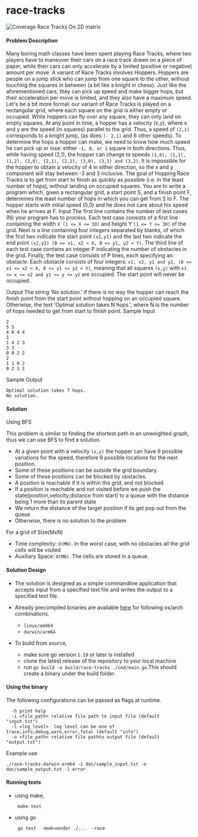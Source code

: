 # race-tracks
![Coverage](https://img.shields.io/badge/Coverage-94.9%25-brightgreen)
Race Tracks On 2D matrix

#### Problem Description

Many boring math classes have been spent playing Race Tracks, where two players have to maneuver
their cars on a race track drawn on a piece of paper, while their cars can only accelerate by a limited
(positive or negative) amount per move.
A variant of Race Tracks involves Hoppers. Hoppers are people on a jump stick who can jump from
one square to the other, without touching the squares in between (a bit like a knight in chess). Just
like the aforementioned cars, they can pick up speed and make bigger hops, but their acceleration
per move is limited, and they also have a maximum speed.
Let's be a bit more formal: our variant of Race Tracks is played on a rectangular grid, where each
square on the grid is either empty or occupied. While hoppers can fly over any square, they can only
land on empty squares. At any point in time, a hopper has a velocity (x,y), where x and y are the
speed (in squares) parallel to the grid. Thus, a speed of `(2,1)` corresponds to a knight jump, (as does `(-
2,1)` and 6 other speeds).
To determine the hops a hopper can make, we need to know how much speed he can pick up or lose:
either `-1, 0, or 1` square in both directions. Thus, while having speed (2,1), the hopper can change to
speeds `(1,0), (1,1), (1,2), (2,0), (2,1), (2,2), (3,0), (3,1) and (3,2)`. It is impossible for the hopper to
obtain a velocity of 4 in either direction, so the x and y component will stay between -3 and 3
inclusive.
The goal of Hopping Race Tracks is to get from start to finish as quickly as possible (i.e. in the least
number of hops), without landing on occupied squares. You are to write a program which, given a
rectangular grid, a start point S, and a finish point F, determines the least number of hops in which
you can get from S to F. The hopper starts with initial speed (0,0) and he does not care about his
speed when he arrives at F.
Input
The first line contains the number of test cases (N) your program has to process. Each test case
consists of a first line containing the width `X (1 <= X <= 30)` and height Y `(1 <= Y <= 30)` of the grid.
Next is a line containing four integers separated by blanks, of which the first two indicate the start
point `(x1,y1)` and the last two indicate the end point `(x2,y2) (0 <= x1, x2 < X, 0 <= y1, y2 < Y)`. The
third line of each test case contains an integer P indicating the number of obstacles in the grid.
Finally, the test case consists of P lines, each specifying an obstacle. Each obstacle consists of four
integers: `x1, x2, y1 and y2, (0 <= x1 <= x2 < X, 0 <= y1 <= y2 < Y)`, meaning that all squares `(x,y)` with
`x1 <= x <= x2 and y1 <= y <= y2` are occupied. The start point will never be occupied.

Output
The string 'No solution.' if there is no way the hopper can reach the finish point from the start point
without hopping on an occupied square. Otherwise, the text 'Optimal solution takes N hops.', where
N is the number of hops needed to get from start to finish point.
Sample Input
```text
2
5 5
4 0 4 4
1
1 4 2 3
3 3
0 0 2 2
2
1 1 0 2
0 2 1 1
```
Sample Output
```text
Optimal solution takes 7 hops.
No solution.
```
#### Solution

Using BFS

This problem is similar to finding the shortest path in an unweighted graph, thus we can use BFS to find a solution.

- At a given point with a velocity `(x,y)` the hopper can have 9 possible variations for the speed, therefore 9 possible
locations for the next position.
- Some of these positions can be outside the grid boundary.
- Some of these positions can be blocked by obstacles.
- A position is reachable if it is within the grid, and not blocked
- If a position is reachable and not visited before we push the state(position,velocity,distance from start) to a queue 
with the distance being 1 more than its parent state
- We return the distance of the target position if its get pop out from the queue
- Otherwise, there is no solution to the problem

For a grid of Size(MxN)
- Time complexity: `O(MN)`. In the worst case, with no obstacles all the grid cells will be visited
- Auxiliary Space: `O(MN)`. The cells are stored in a queue.



#### Solution Design

- The solution is designed as a simple commandline application that accepts input from a specified text file and writes
the output to a specified text file.
- Already precompiled binaries are available [here](build) for following os/arch combinations.
  - `linux/amd64`
  - `darwin/arm64`
  
- To build from source,
  - make sure go version `1.19` or later is installed
  - clone the latest release of the repository to your local machine
  - run `go build -o build/race-tracks ./cmd/main.go`.This should create a binary under the build folder.

#### Using the binary 

The following configurations can be passed as flags at runtime.

```text
  -h print help
  -i <file_path> relative file path to input file (default "input.txt")
  -l <log_level>  log level can be one of trace,info,debug,warn,error,fatal (default "info")
  -o <file_path> relative file pathto output file (default "output.txt")
```
Example use 

```
./race-tracks-darwin-arm64 -i doc/sample_input.txt -o doc/sample_output.txt -l error
```

#### Running tests

- using make,
  ```shell
   make test
  ```
- using go
  ```shell
   go test  -mod=vendor ./...  -race
  ```
  
